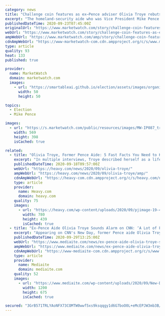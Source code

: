 ```yaml
---
category: news
title: "Challenge coin features as ex–Pence adviser Olivia Troye rebuts Keith Kellogg’s story of her being fired and marched out of White House"
excerpt: "The homeland-security aide who was Vice President Mike Pence’s deputy on the White House coronavirus task force and went public last week with the"
publishedDateTime: 2020-09-23T07:45:00Z
originalUrl: "https://www.marketwatch.com/story/challenge-coin-features-as-expence-adviser-olivia-troye-rebuts-keith-kelloggs-story-of-her-being-fired-and-marched-out-of-white-house-2020-09-23"
webUrl: "https://www.marketwatch.com/story/challenge-coin-features-as-expence-adviser-olivia-troye-rebuts-keith-kelloggs-story-of-her-being-fired-and-marched-out-of-white-house-2020-09-23"
ampWebUrl: "https://www.marketwatch.com/amp/story/challenge-coin-features-as-expence-adviser-olivia-troye-rebuts-keith-kelloggs-story-of-her-being-fired-and-marched-out-of-white-house-2020-09-23"
cdnAmpWebUrl: "https://www-marketwatch-com.cdn.ampproject.org/c/s/www.marketwatch.com/amp/story/challenge-coin-features-as-expence-adviser-olivia-troye-rebuts-keith-kelloggs-story-of-her-being-fired-and-marched-out-of-white-house-2020-09-23"
type: article
quality: 93
heat: 133
published: true

provider:
  name: MarketWatch
  domain: marketwatch.com
  images:
    - url: "https://smartableai.github.io/election/assets/images/organizations/marketwatch.com-50x50.jpg"
      width: 50
      height: 50

topics:
  - Election
  - Mike Pence

images:
  - url: "https://s.marketwatch.com/public/resources/images/MW-IP087_troye__MG_20200923020236.jpg"
    width: 569
    height: 398
    isCached: true

related:
  - title: "Olivia Troye, Former Pence Aide: 5 Fast Facts You Need to Know"
    excerpt: "In multiple interviews, Troye described herself as a lifelong Republican who grew disillusioned with what she could accomplish under Trump's presidency."
    publishedDateTime: 2020-09-18T09:57:00Z
    webUrl: "https://heavy.com/news/2020/09/olivia-troye/"
    ampWebUrl: "https://heavy.com/news/2020/09/olivia-troye/amp/"
    cdnAmpWebUrl: "https://heavy-com.cdn.ampproject.org/c/s/heavy.com/news/2020/09/olivia-troye/amp/"
    type: article
    provider:
      name: Heavy.com
      domain: heavy.com
    quality: 75
    images:
      - url: "https://heavy.com/wp-content/uploads/2020/09/pjimage-19-4.jpg?quality=65&strip=all"
        width: 780
        height: 439
        isCached: true
  - title: "Ex-Pence Aide Olivia Troye Sounds Alarm on CNN: ‘A Lot of People in the White House Don’t Believe This Virus is Real’"
    excerpt: "Appearing on CNN's New Day, former Pence aide Olivia Troye confirmed that she saw the White House play with the numbers to paint a rosier picture on Covid-19."
    publishedDateTime: 2020-09-29T13:25:00Z
    webUrl: "https://www.mediaite.com/news/ex-pence-aide-olivia-troye-sounds-alarm-on-cnn-a-lot-of-people-in-the-white-house-dont-believe-this-virus-is-real/"
    ampWebUrl: "https://www.mediaite.com/news/ex-pence-aide-olivia-troye-sounds-alarm-on-cnn-a-lot-of-people-in-the-white-house-dont-believe-this-virus-is-real/amp/"
    cdnAmpWebUrl: "https://www-mediaite-com.cdn.ampproject.org/c/s/www.mediaite.com/news/ex-pence-aide-olivia-troye-sounds-alarm-on-cnn-a-lot-of-people-in-the-white-house-dont-believe-this-virus-is-real/amp/"
    type: article
    provider:
      name: Mediaite
      domain: mediaite.com
    quality: 52
    images:
      - url: "https://www.mediaite.com/wp-content/uploads/2020/09/New-Day-With-Alisyn-Camerota-and-John-Berman-8_21_34-AM-8_28_14-AM-08_06_40-AM-1200x675.jpg"
        width: 1200
        height: 675
        isCached: true

secured: "3GrB571TRLYAoNFX73COMTW0wwf5xs9ksqqgy1d6G7boO0L+eMcEPJW3mb3B/HbROYyZY6nqUeT/aYPmPlCU1qMUnS8Y5zEHfijbo6VpQhlYW2qn3MdsEH9sHvPA8tRduP0RZpUjwsQEn9ljt+mB9WdUEnDzzO90z9zoLfruR0Wl8TcCDDhupBp6myldrLcoqd3hxpbJdtybQCupTuSLI3fTUOeVtQMakHoEDGXSyUhW5c1YIHGzN35l2YISLL++LSgF7CWRlWtxv6ZPDORXOFQ4FucFwbOo42Asyb+emE6PFY22KeQxR4VsQpnqOUeWc0T4noQ4f0Zbw3mW2TvwJIda6KNqAUbYDyMdUUJa1ZU=;QjFmNsCJG795m366CUFxuw=="
---
```


